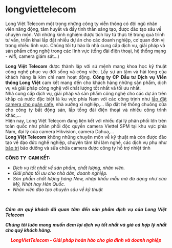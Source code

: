 # longviettelecom
Long Việt Telecom một trong những công ty viễn thông có đội ngũ nhân viên năng động, tâm huyết và đầy tinh thần sáng tạo, được đào tạo sâu về chuyên môn. Với những kinh nghiệm được tích lũy từ thực tế trong quá trình tư vấn, triển khai lắp đặt nhiều dự án cho các doanh nghiệp, cơ quan đơn vị trong nhiều lĩnh vực. Chúng tôi tự hào là nhà cung cấp dịch vụ, giải pháp và sản phẩm công nghệ trong các lĩnh vực (tổng đài điện thoại, hệ thống mạng - wifi, camera giám sát…)
<p style="text-align: justify;"><strong>Long Việt Telecom</strong> được thành lập với sứ mệnh mang khoa học kỹ thuật công nghệ phục vụ đời sống và công việc. Lấy sự an tâm và hài lòng&nbsp;của khách hàng là kim chỉ nam hoạt động. <strong>Công ty CP Đầu tư Dịch vụ Viễn thông Long Việt</strong> cam kết mang đến cho khách hàng những sản phẩm, dịch vụ và giải pháp công nghệ với chất lượng tốt nhất và tối ưu nhất.<br />
Nhà cung cấp dịch vụ, giải pháp và sản phẩm&nbsp;công nghệ cho các dự án trên khắp cả nước đặc biệt là ku vực phía Nam với các công trình như <a href="http://longviettelecom.com.vn/giai-phap-du-an/du-an/lap-dat-camera-quan-sat-tai-quan-cafe-o-tp-ho-chi-minh-13.html">lắp đặt camera cho quán cafe</a>, nhà xưởng xí nghiệp,... lắp đặt hệ thống chuông cửa cho công ty bất động sản, lắp tổng đài điện thoại và nhiều công trình khác,...<br />
Hiện nay, Long Việt Telecom&nbsp;đang liên kết với nhiều đại lý phân phối lớn trên toàn quốc như phân phối độc quyền camera Viettel SPM tại khu vực phía Nam, đại lý của camera Hikvision, camera Dahua,...<br />
<strong>Long Việt Telecom</strong> không những chuyên môn về kỹ thuật mà còn được đào tạo về đạo đức nghề nghiệp, chuyên tâm khi làm nghề, các dịch vụ phụ như <a href="http://longviettelecom.com.vn/news/tin-khuyen-mai/dich-vu-bao-tri-va-sua-chua-camera-giam-sat-10.html">bảo trì</a> bảo dưỡng và sữa chữa camera được công ty hỗ trợ nhiệt tình&nbsp;</p>

<p style="text-align: justify;"><b>CÔNG TY&nbsp; CAM KẾT:</b></p>

<ul>
	<li style="text-align: justify;"><i>Dịch vụ tốt nhất về sản phẩm, chất lượng, nhân viên.</i></li>
	<li style="text-align: justify;"><i>Giải pháp tối ưu cho nhà dân, doanh nghiệp.</i></li>
	<li style="text-align: justify;"><i>Sản phẩm chất lượng hàng New, nhập khẩu mẫu mã&nbsp;đa dạng như của Mỹ, Nhật hay Hàn Quốc.</i>&nbsp;</li>
	<li style="text-align: justify;"><em>Nhân viên đào tạo chuyên sâu về kỹ thuật</em></li>
</ul>

<p style="text-align: justify;">&nbsp;</p>

<p style="text-align: justify;"><em><b>Cảm&nbsp;ơn quý khách đã quan tâm đến sản phẩm dịch vụ của Long Việt Telecom</b></em></p>

<p style="text-align: justify;"><em><b>Chúng tôi luôn mong muốn đem lại dịch vụ tốt nhất và giá cả hợp lý nhất cho quý khách hàng.</b></em></p>

<p style="text-align: center;"><span style="color:rgb(255, 0, 0);"><em><b>LongVietTelecom - Giải pháp hoàn hảo cho gia đình và doanh nghiệp</b></em></span></p>
